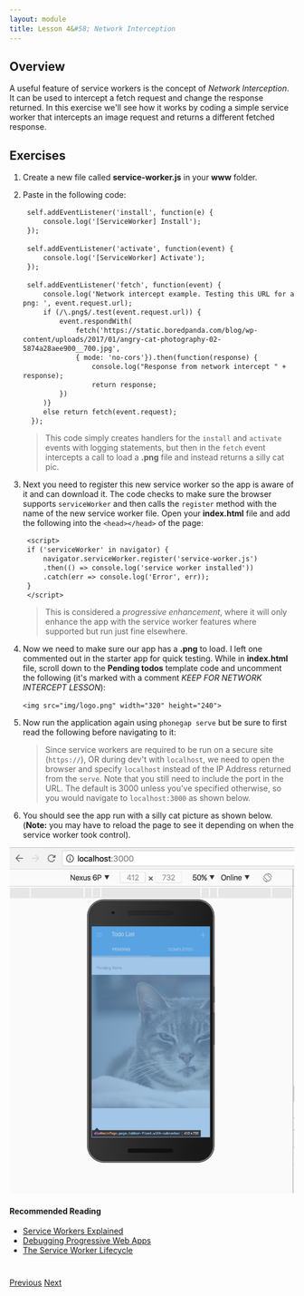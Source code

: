 ```yaml
---
layout: module
title: Lesson 4&#58; Network Interception
---
```


## Overview
A useful feature of service workers is the concept of _Network Interception_. It can be used to intercept a fetch request and change the response returned. In this exercise we'll see how it works by coding a simple service worker that intercepts an image request and returns a different fetched response.

## Exercises

1. Create a new file called **service-worker.js** in your **www** folder.
2. Paste in the following code:

        self.addEventListener('install', function(e) {
            console.log('[ServiceWorker] Install');
        });

        self.addEventListener('activate', function(event) {
            console.log('[ServiceWorker] Activate');
        });

        self.addEventListener('fetch', function(event) {
            console.log('Network intercept example. Testing this URL for a png: ', event.request.url);
            if (/\.png$/.test(event.request.url)) {
                event.respondWith(
                    fetch('https://static.boredpanda.com/blog/wp-content/uploads/2017/01/angry-cat-photography-02-5874a28aee900__700.jpg',
                    { mode: 'no-cors'}).then(function(response) {
                        console.log("Response from network intercept " + response);
                        return response;
                })
            )}
            else return fetch(event.request);                           
         });

   >This code simply creates handlers for the `install` and `activate` events with logging statements, but then in the `fetch` event intercepts a call to load a **.png** file and instead returns a silly cat pic.

3. Next you need to register this new service worker so the app is aware of it and can download it. The code checks to make sure the browser supports `serviceWorker` and then calls the `register` method with the name of the new service worker file. Open your **index.html** file and add the following into the `<head></head>` of the page:

        <script>
        if ('serviceWorker' in navigator) {
            navigator.serviceWorker.register('service-worker.js')
            .then(() => console.log('service worker installed'))
            .catch(err => console.log('Error', err));
        }
        </script>

   >This is considered a _progressive enhancement_, where it will only enhance the app with the service worker features where supported but run just fine elsewhere.

2. Now we need to make sure our app has a **.png** to load. I left one commented out in the starter app for quick testing. While in **index.html** file, scroll down to the **Pending todos** template code and uncomment the following (it's marked with a comment _KEEP FOR NETWORK INTERCEPT LESSON_):

      `<img src="img/logo.png" width="320" height="240">`      

4. Now run the application again using `phonegap serve` but be sure to first read the following before navigating to it:

   >Since service workers are required to be run on a secure site (`https://`), OR during dev't with `localhost`, we need to open the browser and specify `localhost` instead of the IP Address returned from the `serve`. Note that you still need to include the port in the URL. The default is 3000 unless you've specified otherwise, so you would navigate to `localhost:3000` as shown below. 

5. You should see the app run with a silly cat picture as shown below. (**Note:** you may have to reload the page to see it depending on when the service worker took control).

![](images/cat.png)

#### Recommended Reading
- [Service Workers Explained](https://github.com/w3c/ServiceWorker/blob/master/explainer.md)
- [Debugging Progressive Web Apps](https://developers.google.com/web/tools/chrome-devtools/progressive-web-apps)
- [The Service Worker Lifecycle](https://developers.google.com/web/fundamentals/instant-and-offline/service-worker/lifecycle)

<div class="row" style="margin-top:40px;">
<div class="col-sm-12">
<a href="lesson3.html" class="btn btn-default"><i class="glyphicon glyphicon-chevron-left"></i> Previous</a>
<a href="lesson5.html" class="btn btn-default pull-right">Next <i class="glyphicon
glyphicon-chevron-right"></i></a>
</div>
</div>
